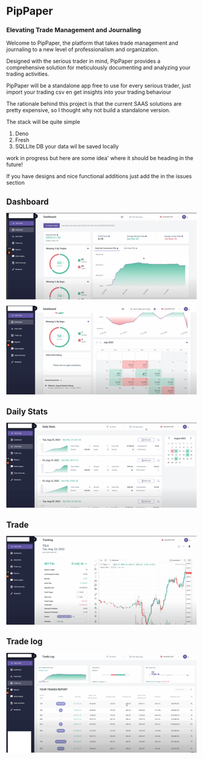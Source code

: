 # PipPaper

### Elevating Trade Management and Journaling

Welcome to PipPaper, the platform that takes trade management and journaling to a new level of professionalism and organization.

Designed with the serious trader in mind, PipPaper provides a comprehensive solution for meticulously documenting and analyzing your trading activities.

PipPaper will be a standalone app free to use for every serious trader, just import your trading csv en get insights into your trading behaviour

The rationale behind this project is that the current SAAS solutions are pretty expensive, so I thought why not build a standalone version.

The stack will be quite simple

1. Deno 
2. Fresh
3. SQLLite DB your data wil be saved locally

work in progress but here are some idea' where it should be heading in the future!

If you have designs and nice functional additions just add the in the issues section

## Dashboard
![](./images/dashboard.png)

![](./images/dashboard2.png)

## Daily Stats
![](./images/daily-stats.png)

## Trade
![](./images/trade.png)

## Trade log
![](./images/trade-log.png)

